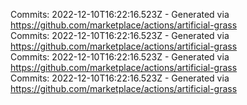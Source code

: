 Commits: 2022-12-10T16:22:16.523Z - Generated via https://github.com/marketplace/actions/artificial-grass
<br>
Commits: 2022-12-10T16:22:16.523Z - Generated via https://github.com/marketplace/actions/artificial-grass
<br>
Commits: 2022-12-10T16:22:16.523Z - Generated via https://github.com/marketplace/actions/artificial-grass
<br>
Commits: 2022-12-10T16:22:16.523Z - Generated via https://github.com/marketplace/actions/artificial-grass
<br>

